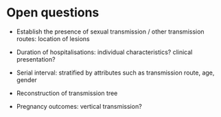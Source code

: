 # Open questions

* Establish the presence of sexual transmission / other transmission routes: location of lesions

* Duration of hospitalisations: individual characteristics? clinical presentation?

* Serial interval: stratified by attributes such as transmission route, age, gender

* Reconstruction of transmission tree 

* Pregnancy outcomes: vertical transmission?
